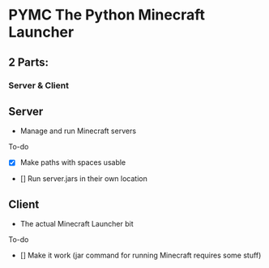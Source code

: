 # PYMC The Python Minecraft Launcher
## 2 Parts:
### Server & Client

## Server
* Manage and run Minecraft servers

To-do
- [x] Make paths with spaces usable
- [] Run server.jars in their own location

## Client
* The actual Minecraft Launcher bit

To-do
- [] Make it work (jar command for running Minecraft requires some stuff)
